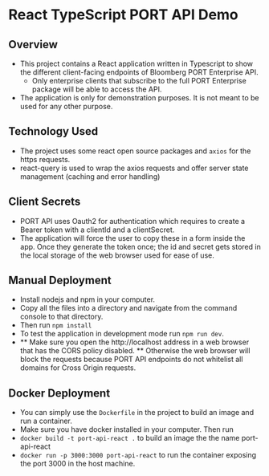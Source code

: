 # React TypeScript PORT API Demo

## Overview

- This project contains a React application written in Typescript to show the different client-facing endpoints of Bloomberg PORT Enterprise API.
  - Only enterprise clients that subscribe to the full PORT Enterprise package will be able to access the API.
- The application is only for demonstration purposes. It is not meant to be used for any other purpose.

## Technology Used

- The project uses some react open source packages and `axios` for the https requests.
- react-query is used to wrap the axios requests and offer server state management (caching and error handling)

## Client Secrets

- PORT API uses Oauth2 for authentication which requires to create a Bearer token with a clientId and a clientSecret.
- The application will force the user to copy these in a form inside the app. Once they generate the token once; the id and secret gets stored in the local storage of the web browser used for ease of use.

## Manual Deployment

- Install nodejs and npm in your computer.
- Copy all the files into a directory and navigate from the command console to that directory.
- Then run `npm install`
- To test the application in development mode run `npm run dev`.
- ** Make sure you open the http://localhost address in a web browser that has the CORS policy disabled. ** Otherwise the web browser will block the requests because PORT API endpoints do not whitelist all domains for Cross Origin requests.

## Docker Deployment

- You can simply use the `Dockerfile` in the project to build an image and run a container.
- Make sure you have docker installed in your computer. Then run
- `docker build -t port-api-react .` to build an image the the name port-api-react
- `docker run -p 3000:3000 port-api-react` to run the container exposing the port 3000 in the host machine.
